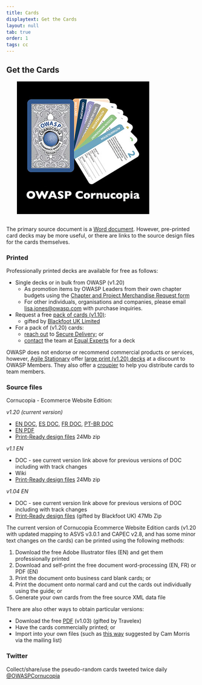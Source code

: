 ```yaml
---
title: Cards
displaytext: Get the Cards
layout: null
tab: true
order: 1
tags: cc
---
```


## Get the Cards

<img src="assets/images/Cornucopia-square-logo-350.jpg" alt="OWASP Cornucopia deck and cards" class="fa-pull-right" style="margin:0 0 1em 2em;">

The primary source document is a [Word document](https://github.com/OWASP/www-project-cornucopia/tree/master/assets/files/ecommerce/EN). However, pre-printed card decks may be more useful, or there are links to the source design files for the cards themselves.

### Printed

Professionally printed decks are available for free as follows:

* Single decks or in bulk from OWASP (v1.20)
  * As promotion items by OWASP Leaders from their own chapter budgets using the [Chapter and Project Merchandise Request form](https://docs.google.com/a/owasp.org/forms/d/e/1FAIpQLSez9mV97HuqvYhCldE2hYhX3UjQM1oO5bLy44HkOZSpni0OzQ/viewform?formkey=dF85bGtvdWdrd2JjYldNZ1gxSkJxaEE6MQ)
  * For other individuals, organisations and companies, please email [lisa.jones@owasp.com](mailto:lisa.jones@owasp.com) with purchase inquiries.
* Request a free [pack of cards (v1.10)](http://blackfootuk.com/cornucopia/receive-a-set-of-cards/):
  * gifted by [Blackfoot UK Limited](http://blackfootuk.com/)
* For a pack of (v1.20) cards:
  * [reach out](mailto:cornucopia@securedelivery.io?subject=Cornucopia) to [Secure Delivery](https://securedelivery.io); or 
  * [contact](mailto:kcollier@equalexperts.com?subject=Cornucopia) the team at [Equal Experts](https://www.equalexperts.com/) for a deck 

OWASP does not endorse or recommend commercial products or services, however, [Agile Stationary](https://agilestationery.co.uk/) offer [large print (v1.20) decks](https://agilestationery.co.uk/products/owasp-cornucopia-card-deck-ecommerce-website-edition) at a discount to OWASP Members. They also offer a [croupier](https://croupier.agilestationery.co.uk/) to help you distribute cards to team members.

### Source files

Cornucopia - Ecommerce Website Edition:

*v1.20 (current version)*
  * [EN DOC](https://github.com/OWASP/www-project-cornucopia/tree/master/assets/files/ecommerce/EN), [ES DOC](https://github.com/OWASP/www-project-cornucopia/tree/master/assets/files/ecommerce/ES), [FR DOC](https://github.com/grandtom/OWASP-Cornucopia-Translate-Cards---FR), [PT-BR DOC](https://github.com/wagnerfusca/OWASP-Cornucopia-Translate-Cards---PT)
  * [EN PDF](assets/files/Owasp-cornucopia-ecommerce_website-EN.pdf)
  * [Print-Ready design files](https://drive.google.com/open?id=0ByNJ8mfWALwjNXpQMUNBYnJsT2QyQ0lkb3VNX1BCM3JLNlBZ) 24Mb zip

*v1.1 EN*
 * DOC - see current version link above for previous versions of DOC including with track changes
 * Wiki
 * [Print-Ready design files](https://drive.google.com/open?id=0ByNJ8mfWALwjb283ZE5GNmFMM2FGWGl2WC14aDJDQ0ZsNk00) 24Mb zip

*v1.04 EN*
 * DOC - see current version link above for previous versions of DOC including with track changes
 * [Print-Ready design files](https://4ed64fe7f7e3f627b8d0-bc104063a9fe564c2d8a75b1e218477a.ssl.cf2.rackcdn.com/cornucopia-ecom-1v04-blackfoot.zip) (gifted by Blackfoot UK) 47Mb Zip

The current version of Cornucopia Ecommerce Website Edition cards (v1.20 with updated mapping to ASVS v3.0.1 and CAPEC v2.8, and has some minor text changes on the cards) can be printed using the following methods:

1. Download the free Adobe Illustrator files (EN) and get them professionally printed
1. Download and self-print the free document word-processing (EN, FR) or PDF (EN)
 1. Print the document onto business card blank cards; or
 1. Print the document onto normal card and cut the cards out individually using the guide; or
1. Generate your own cards from the free source XML data file

There are also other ways to obtain particular versions:

* Download the free [PDF](assets/files/Owasp_cornucopia_printreadyimages-1v03.zip) (v1.03) (gifted by Travelex)
 * Have the cards commercially printed; or
 * Import into your own files (such as [this way](http://lists.owasp.org/pipermail/owasp_cornucopia/2014-January/000018.html) suggested by Cam Morris via the mailing list)

### Twitter

Collect/share/use the pseudo-random cards tweeted twice daily [@OWASPCornucopia](https://twitter.com/OWASPCornucopia)



